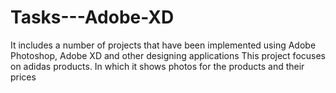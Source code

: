 # Tasks---Adobe-XD
It includes a number of projects that have been implemented using Adobe Photoshop, Adobe XD and other designing applications
This project focuses on adidas products. In which it shows photos for the products and their prices  
